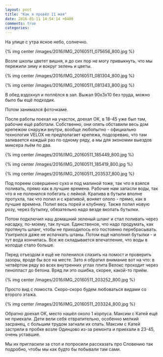 ```yaml
---
layout: post
title: "Как я провёл 11 мая"
date: 2016-05-11 14:54:14 +0400
comments: true
categories: 
---
```

На улице с утра ясное небо, солнечно.

{% img center /images/2016/IMG_20160511_075656_800.jpg %}

Возле школы цветет вишня, я до сих пор не могу привыкнуть, что мы пережили зиму и вокруг зелень и цветы.

{% img center /images/2016/IMG_20160511_081304_800.jpg %}

{% img center /images/2016/IMG_20160511_081343_800.jpg %}

В обед вздохнул и поплёлся в зал. Выжал 90х3х10 без труда, можно было бы ещё подходик.

Потом занимался фоточкаме.

После работы поехал на участок, доехал ОК, в 18-45 уже был там, рабочие ещё работали. Собственно, они опять обставили весь дом крепежом снаружи внутри, вообще любопытно - официально технология VELOX не предполагает крепежа, подозреваю, что там заливается каждый раз по одному ряду, а мы для экономии выездов миксера льём по два.

{% img center /images/2016/IMG_20160511_185449_800.jpg %}

{% img center /images/2016/IMG_20160511_185419_800.jpg %}

{% img center /images/2016/IMG_20160511_203537_800.jpg %}

Под пореем совершенно сухо и под малиной тоже, так что я взялся поливать, прямо как в лучшие времена. Рабочие нам запасли воды, так что я не поленился побегать с лейкой. Крапива в бутыли вполне протухла, так что полил и с крапивой, воняет ололо - прямо, как в лучшие времена. Полил весь порей и клубнику. Также полил новую розу, через бутылку, обязательно надо везде вкопать бутылки.

Потом подключил наш домашний зеленый шланг и стал поливать через насадку, по-моему, так лучше. Единственое, что надо продумать, как протянуть шланг, чтобы не приходилось его постоянно перебрасывать. Ухитрился даже не испачкать штаны. Потом ещё наполнил бутылки - и тут вода кончилась. Все же складывается впечатление, что воды в колодце стало больше.

Перед отъездом я ещё не поленился слазить на помост и проверить зазоры, вроде бы все на месте. Зато я обратил внимание вот на что: в четвёртом ряду во всех внутренних углах плита Велокс проходит через пенопласт до бетона. Вряд ли это ошибка, скорее, какой-то приём.

{% img center /images/2016/IMG_20160511_203252_800.jpg %}

Просто вид с помоста. Скоро-скоро будем любоваться видами со второго этажа.

{% img center /images/2016/IMG_20160511_203324_800.jpg %}

Обратно доехал ОК, место нашёл около 1 корпуса. Максим с Катей ещё не приехали. Дети вели себя отвратительно, особенно мелкий засранец, с большим трудом загнали их спать. Максим с Катей застряли в пробке возле Одинцово из-за ремонта и приехали в 23-45, очень уставшие. 

Мы их пригласили за стол и попросили рассказать про Словению так подробно, чтобы мы как будто бы побывали там сами.
